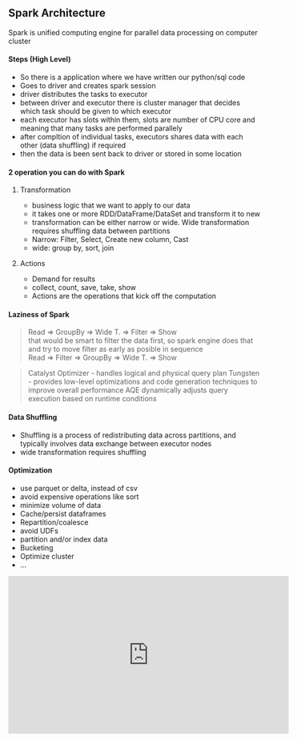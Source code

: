 ## Spark Architecture

Spark is unified computing engine for parallel data processing on computer cluster  

#### Steps (High Level)
* So there is a application where we have written our python/sql code
* Goes to driver and creates spark session
* driver distributes the tasks to executor
* between driver and executor there is cluster manager that decides which task should be given to which executor
* each executor has slots within them, slots are number of CPU core and meaning that many tasks are performed parallely
* after compltion of individual tasks, executors shares data with each other (data shuffling) if required
* then the data is been sent back to driver or stored in some location

#### 2 operation you can do with Spark

1. Transformation
    * business logic that we want to apply to our data
    * it takes one or more RDD/DataFrame/DataSet and transform it to new
    * transformation can be either narrow or wide. Wide transformation requires shuffling data between partitions
    * Narrow: Filter, Select, Create new column, Cast
    * wide: group by, sort, join

2. Actions
    * Demand for results
    * collect, count, save, take, show
    * Actions are the operations that kick off the computation 

#### Laziness of Spark

> Read => GroupBy => Wide T. => Filter => Show  
that would be smart to filter the data first, so spark engine does that and try to move filter as early as posible in sequence  
> Read => Filter => GroupBy => Wide T. => Show  

> Catalyst Optimizer - handles logical and physical query plan
> Tungsten - provides low-level optimizations and code generation techniques to improve overall performance
> AQE dynamically adjusts query execution based on runtime conditions

#### Data Shuffling
* Shuffling is a process of redistributing data across partitions, and typically involves data exchange between executor nodes
* wide transformation requires shuffling

#### Optimization
* use parquet or delta, instead of csv
* avoid expensive operations like sort
* minimize volume of data
* Cache/persist dataframes
* Repartition/coalesce
* avoid UDFs
* partition and/or index data
* Bucketing
* Optimize cluster
* ...  

<iframe width="560" height="315" src="https://www.youtube.com/embed/iXVIPQEGZ9Y?si=2y8XGn0EpWUTBLlz" title="YouTube video player" frameborder="0" allow="accelerometer; autoplay; clipboard-write; encrypted-media; gyroscope; picture-in-picture; web-share" referrerpolicy="strict-origin-when-cross-origin" allowfullscreen></iframe>